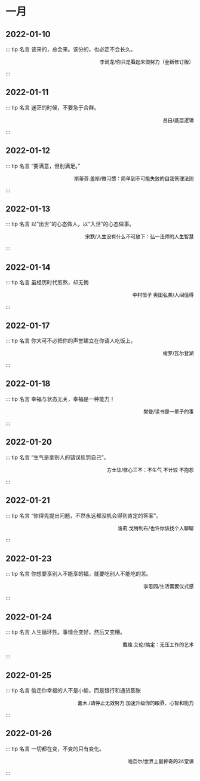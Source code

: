 # 一月

## 2022-01-10

::: tip 名言
该来的，总会来。该分的，也必定不会长久。

<p align="right"> <font size=2 color="#000">李尚龙/你只是看起来很努力（全新修订版）</font> </p>
:::

## 2022-01-11

::: tip 名言
迷茫的时候，不要急于合群。

<p align="right"> <font size=2 color="#000">吕白/底层逻辑</font> </p>
:::

## 2022-01-12

::: tip 名言
“要满意，但别满足。”

<p align="right"> <font size=2 color="#000">斯蒂芬.盖斯/微习惯：简单到不可能失败的自我管理法则</font> </p>
:::

## 2022-01-13

::: tip 名言
以“出世”的心态做人，以“入世”的心态做事。

<p align="right"> <font size=2 color="#000">宋默/人生没有什么不可放下：弘一法师的人生智慧</font> </p>
:::

## 2022-01-14

::: tip 名言
虽经历时代煎熬，却无悔

<p align="right"> <font size=2 color="#000">中村恒子 奥田弘美/人间值得</font> </p>
:::


## 2022-01-17

::: tip 名言
你大可不必把你的声誉建立在你请人吃饭上。

<p align="right"> <font size=2 color="#000">梭罗/瓦尔登湖</font> </p>
:::

## 2022-01-18

::: tip 名言
幸福与状态无关，幸福是一种能力！

<p align="right"> <font size=2 color="#000">樊登/读书是一辈子的事</font> </p>
:::

## 2022-01-20

::: tip 名言
“生气是拿别人的错误惩罚自己”。

<p align="right"> <font size=2 color="#000">方士华/修心三不：不生气 不计较 不抱怨</font> </p>
:::

## 2022-01-21

::: tip 名言
“你得先提出问题，不然永远都没机会得到肯定的答案”。

<p align="right"> <font size=2 color="#000">洛莉.戈特利布/也许你该找个人聊聊</font> </p>
:::

## 2022-01-23

::: tip 名言
你想要享别人不能享的福，就要吃别人不能吃的苦。

<p align="right"> <font size=2 color="#000">李思园/生活需要仪式感</font> </p>
:::

## 2022-01-24

::: tip 名言
人生循环性。事情会变好，然后又变糟。

<p align="right"> <font size=2 color="#000">戴维.艾伦/搞定：无压工作的艺术</font> </p>
:::

## 2022-01-25

::: tip 名言
偷走你幸福的人不是小偷，而是银行和通货膨胀

<p align="right"> <font size=2 color="#000">嘉木./请停止无效努力:加速升级你的眼界、心智和能力</font> </p>
:::

## 2022-01-26

::: tip 名言
一切都在变，不变的只有变化。

<p align="right"> <font size=2 color="#000">哈奈尔/世界上最神奇的24堂课</font> </p>
:::